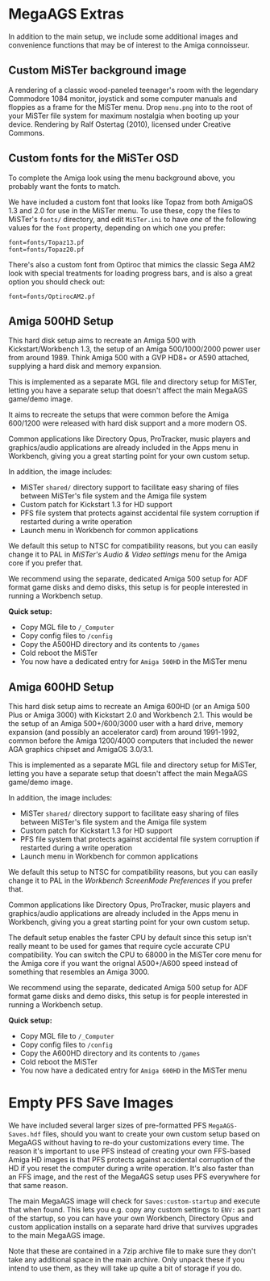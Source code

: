# MegaAGS Extras 

In addition to the main setup, we include some additional images and convenience functions that may be of interest to the Amiga connoisseur.

## Custom MiSTer background image

A rendering of a classic wood-paneled teenager's room with the legendary Commodore 1084 monitor, joystick and some computer manuals and floppies as a frame for the MiSTer menu. Drop `menu.png` into to the root of your MiSTer file system for maximum nostalgia when booting up your device. Rendering by Ralf Ostertag (2010), licensed under Creative Commons.

## Custom fonts for the MiSTer OSD 

To complete the Amiga look using the menu background above, you probably want the fonts to match.

We have included a custom font that looks like Topaz from both AmigaOS 1.3 and 2.0 for use in the MiSTer menu. To use these, copy the files to MiSTer's `fonts/` directory, and edit `MiSTer.ini` to have *one* of the following values for the `font` property, depending on which one you prefer:

```
font=fonts/Topaz13.pf
font=fonts/Topaz20.pf
```

There's also a custom font from Optiroc that mimics the classic Sega AM2 look with special treatments for loading progress bars, and is also a great option you should check out:

```
font=fonts/OptirocAM2.pf
```

## Amiga 500HD Setup

This hard disk setup aims to recreate an Amiga 500 with Kickstart/Workbench 1.3, the setup of an Amiga 500/1000/2000 power user from around 1989. Think Amiga 500 with a GVP HD8+ or A590 attached, supplying a hard disk and memory expansion.

This is implemented as a separate MGL file and directory setup for MiSTer, letting you have a separate setup that doesn't affect the main MegaAGS game/demo image.

It aims to recreate the setups that were common before the Amiga 600/1200 were released with hard disk support and a more modern OS.

Common applications like Directory Opus, ProTracker, music players and graphics/audio applications are already included in the Apps menu in Workbench, giving you a great starting point for your own custom setup.

In addition, the image includes:

* MiSTer `shared/` directory support to facilitate easy sharing of files between MiSTer's file system and the Amiga file system
* Custom patch for Kickstart 1.3 for HD support
* PFS file system that protects against accidental file system corruption if restarted during a write operation
* Launch menu in Workbench for common applications

We default this setup to NTSC for compatibility reasons, but you can easily change it to PAL in *MiSTer's Audio & Video settings* menu for the Amiga core if you prefer that.

We recommend using the separate, dedicated Amiga 500 setup for ADF format game disks and demo disks, this setup is for people interested in running a Workbench setup.

**Quick setup:**

* Copy MGL file to `/_Computer`
* Copy config files to `/config`
* Copy the A500HD directory and its contents to `/games`
* Cold reboot the MiSTer
* You now have a dedicated entry for `Amiga 500HD` in the MiSTer menu

## Amiga 600HD Setup

This hard disk setup aims to recreate an Amiga 600HD (or an Amiga 500 Plus or Amiga 3000) with Kickstart 2.0 and Workbench 2.1. This would be the setup of an Amiga 500+/600/3000 user with a hard drive, memory expansion (and possibly an accelerator card) from around 1991-1992, common before the Amiga 1200/4000 computers that included the newer AGA graphics chipset and AmigaOS 3.0/3.1.

This is implemented as a separate MGL file and directory setup for MiSTer, letting you have a separate setup that doesn't affect the main MegaAGS game/demo image.

In addition, the image includes:

* MiSTer `shared/` directory support to facilitate easy sharing of files between MiSTer's file system and the Amiga file system
* Custom patch for Kickstart 1.3 for HD support
* PFS file system that protects against accidental file system corruption if restarted during a write operation
* Launch menu in Workbench for common applications

We default this setup to NTSC for compatibility reasons, but you can easily change it to PAL in the *Workbench ScreenMode Preferences* if you prefer that.

Common applications like Directory Opus, ProTracker, music players and graphics/audio applications are already included in the Apps menu in Workbench, giving you a great starting point for your own custom setup.

The default setup enables the faster CPU by default since this setup isn't really meant to be used for games that require cycle accurate CPU compatibility. You can switch the CPU to 68000 in the MiSTer core menu for the Amiga core if you want the orignal A500+/A600 speed instead of something that resembles an Amiga 3000.

We recommend using the separate, dedicated Amiga 500 setup for ADF format game disks and demo disks, this setup is for people interested in running a Workbench setup.

**Quick setup:**

* Copy MGL file to `/_Computer`
* Copy config files to `/config`
* Copy the A600HD directory and its contents to `/games`
* Cold reboot the MiSTer
* You now have a dedicated entry for `Amiga 600HD` in the MiSTer menu

# Empty PFS Save Images

We have included several larger sizes of pre-formatted PFS `MegaAGS-Saves.hdf` files, should you want to create your own custom setup based on MegaAGS without having to re-do your customizations every time. The reason it's important to use PFS instead of creating your own FFS-based Amiga HD images is that PFS protects against accidental corruption of the HD if you reset the computer during a write operation. It's also faster than an FFS image, and the rest of the MegaAGS setup uses PFS everywhere for that same reason.

The main MegaAGS image will check for `Saves:custom-startup` and execute that when found. This lets you e.g. copy any custom settings to `ENV:` as part of the startup, so you can have your own Workbench, Directory Opus and custom application installs on a separate hard drive that survives upgrades to the main MegaAGS image.

Note that these are contained in a 7zip archive file to make sure they don't take any additional space in the main archive. Only unpack these if you intend to use them, as they will take up quite a bit of storage if you do.
